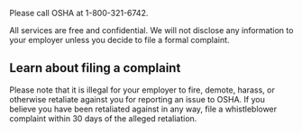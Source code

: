 ---
---

Please call OSHA at 1-800-321-6742.

All services are free and confidential. We will not disclose any information to your employer unless you decide to file a formal complaint.

## Learn about filing a complaint

Please note that it is illegal for your employer to fire, demote, harass, or otherwise retaliate against you for reporting an issue to OSHA. If you believe you have been retaliated against in any way, file a whistleblower complaint within 30 days of the alleged retaliation.
